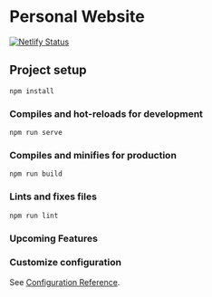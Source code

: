 # Personal Website
[![Netlify Status](https://api.netlify.com/api/v1/badges/c62d7c56-226d-496d-9eb7-3c2c5f8f1087/deploy-status)](https://app.netlify.com/sites/imohammd/deploys)

## Project setup
```
npm install
```

### Compiles and hot-reloads for development
```
npm run serve
```

### Compiles and minifies for production
```
npm run build
```

### Lints and fixes files
```
npm run lint
```

### Upcoming Features


### Customize configuration
See [Configuration Reference](https://cli.vuejs.org/config/).
